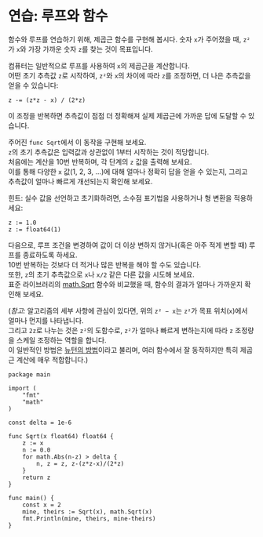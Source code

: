 # 연습: 루프와 함수

함수와 루프를 연습하기 위해, 제곱근 함수를 구현해 봅시다. 숫자 `x`가 주어졌을 때, `z²`가 `x`와 가장 가까운 숫자 `z`를 찾는 것이 목표입니다.

컴퓨터는 일반적으로 루프를 사용하여 `x`의 제곱근을 계산합니다.  
어떤 초기 추측값 `z`로 시작하여, `z²`와 `x`의 차이에 따라 `z`를 조정하면, 더 나은 추측값을 얻을 수 있습니다:

	z -= (z*z - x) / (2*z)

이 조정을 반복하면 추측값이 점점 더 정확해져 실제 제곱근에 가까운 답에 도달할 수 있습니다.

주어진 `func Sqrt`에서 이 동작을 구현해 보세요.  
`z`의 초기 추측값은 입력값과 상관없이 1부터 시작하는 것이 적당합니다.  
처음에는 계산을 10번 반복하며, 각 단계의 `z` 값을 출력해 보세요.  
이를 통해 다양한 `x` 값(1, 2, 3, ...)에 대해 얼마나 정확히 답을 얻을 수 있는지, 그리고 추측값이 얼마나 빠르게 개선되는지 확인해 보세요.

힌트: 실수 값을 선언하고 초기화하려면, 소수점 표기법을 사용하거나 형 변환을 적용하세요:

	z := 1.0  
	z := float64(1)

다음으로, 루프 조건을 변경하여 값이 더 이상 변하지 않거나(혹은 아주 적게 변할 때) 루프를 종료하도록 하세요.  
10번 반복하는 것보다 더 적거나 많은 반복을 해야 할 수도 있습니다.  
또한, `z`의 초기 추측값으로 `x`나 `x/2` 같은 다른 값을 시도해 보세요.  
표준 라이브러리의 [math.Sqrt](https://go.dev/pkg/math/#Sqrt) 함수와 비교했을 때, 함수의 결과가 얼마나 가까운지 확인해 보세요.

(*참고:* 알고리즘의 세부 사항에 관심이 있다면, 위의 `z² − x`는 `z²`가 목표 위치(`x`)에서 얼마나 먼지를 나타냅니다.  
그리고 `2z`로 나누는 것은 `z²`의 도함수로, `z²`가 얼마나 빠르게 변하는지에 따라 `z` 조정량을 스케일 조정하는 역할을 합니다.  
이 일반적인 방법은 [뉴턴의 방법](https://en.wikipedia.org/wiki/Newton%27s_method)이라고 불리며, 여러 함수에서 잘 동작하지만 특히 제곱근 계산에 매우 적합합니다.)

<div class="hint" title="클릭하여 가능한 해결책 보기">

    package main
    
    import (
    	"fmt"
    	"math"
    )
    
    const delta = 1e-6
    
    func Sqrt(x float64) float64 {
    	z := x
    	n := 0.0
    	for math.Abs(n-z) > delta {
    		n, z = z, z-(z*z-x)/(2*z)
    	}
    	return z
    }
    
    func main() {
    	const x = 2
    	mine, theirs := Sqrt(x), math.Sqrt(x)
    	fmt.Println(mine, theirs, mine-theirs)
    }
    
</div>